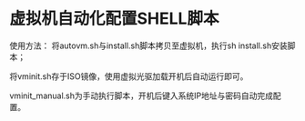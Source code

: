 # 虚拟机自动化配置SHELL脚本

使用方法：
将autovm.sh与install.sh脚本拷贝至虚拟机，执行sh install.sh安装脚本；

将vminit.sh存于ISO镜像，使用虚拟光驱加载开机后自动运行即可。

vminit_manual.sh为手动执行脚本，开机后键入系统IP地址与密码自动完成配置。
